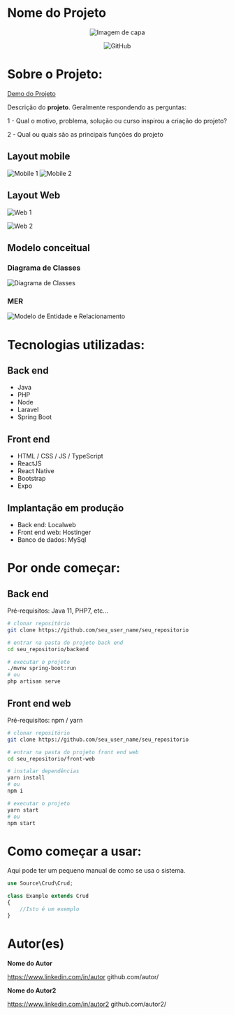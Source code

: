 # Nome do Projeto

<center>

<!-- ![Imagem de capa](https://github.com/seu_user/pasta/imagem.pgn) -->
![Imagem de capa](https://github.com/EvelynGitHub/assets-readme/tree/main/img/capa.png)

</center>
<center>
<!--Site útil para pegar as imagens que aparecem https://shields.io -->

<!-- [![NPM](https://img.shields.io/npm/l/react)](https://github.com/seu_user/pasta/LICENSE) -->
<!-- ![GitHub](https://img.shields.io/github/license/seu_user_name/seu_repositorio) -->

![GitHub](https://img.shields.io/github/license/EvelynGitHub/assets-readme)


</center>

# Sobre o Projeto:

[Demo do Projeto](https://link.para.demo.caso.houver)

Descrição do **projeto**. Geralmente respondendo as perguntas:

1 - Qual o motivo, problema, solução ou curso inspirou a criação do projeto?

2 - Qual ou quais são as principais funções do projeto

## Layout mobile

<!-- Para deixar as imagens lado a lado, devesse colocar os links um ao lado do outro sem quebra de linha-->

![Mobile 1](https://github.com/seu_user/pasta/mobile1.png) ![Mobile 2](https://github.com/seu_user/pasta/mobile2.png)

## Layout Web

<!-- Para deixar as imagens uma embaixo da outra, devesse colocar os links um embaixo outro com  duas quebras de linha -->

![Web 1](https://github.com/seu_user/pasta/mobile1.png)

![Web 2](https://github.com/seu_user/pasta/mobile2.png)

## Modelo conceitual

### Diagrama de Classes

![Diagrama de Classes](https://github.com/github.com/seu_user/pasta/diagrama_classe.png)

### MER

![Modelo de Entidade e Relacionamento](https://github.com/github.com/seu_user/pasta/diagrama_classe.png)

# Tecnologias utilizadas:

## Back end

- Java
- PHP
- Node
- Laravel
- Spring Boot

## Front end

- HTML / CSS / JS / TypeScript
- ReactJS
- React Native
- Bootstrap
- Expo

## Implantação em produção

- Back end: Localweb
- Front end web: Hostinger
- Banco de dados: MySql

# Por onde começar:

## Back end

Pré-requisitos: Java 11, PHP7, etc...

```bash
# clonar repositório
git clone https://github.com/seu_user_name/seu_repositorio

# entrar na pasta do projeto back end
cd seu_repositorio/backend

# executar o projeto
./mvnw spring-boot:run
# ou
php artisan serve
```

## Front end web

Pré-requisitos: npm / yarn

```bash
# clonar repositório
git clone https://github.com/seu_user_name/seu_repositorio

# entrar na pasta do projeto front end web
cd seu_repositorio/front-web

# instalar dependências
yarn install
# ou
npm i

# executar o projeto
yarn start
# ou
npm start
```

# Como começar a usar:

Aqui pode ter um pequeno manual de como se usa o sistema.

```php
use Source\Crud\Crud;

class Example extends Crud
{
    //Isto é um exemplo
}
```

# Autor(es)

**Nome do Autor**

https://www.linkedin.com/in/autor
github.com/autor/

**Nome do Autor2**

https://www.linkedin.com/in/autor2
github.com/autor2/
